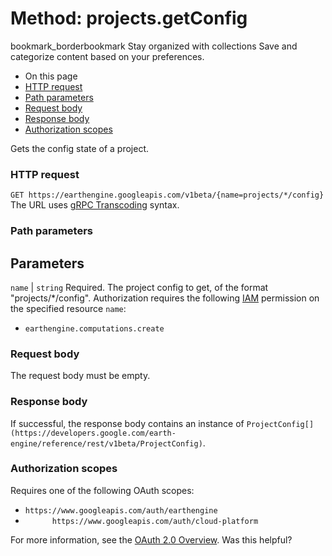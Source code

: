 
#  Method: projects.getConfig 
bookmark_borderbookmark Stay organized with collections  Save and categorize content based on your preferences.
  * On this page
  * [HTTP request](https://developers.google.com/earth-engine/reference/rest/v1beta/projects/getConfig#http-request)
  * [Path parameters](https://developers.google.com/earth-engine/reference/rest/v1beta/projects/getConfig#path-parameters)
  * [Request body](https://developers.google.com/earth-engine/reference/rest/v1beta/projects/getConfig#request-body)
  * [Response body](https://developers.google.com/earth-engine/reference/rest/v1beta/projects/getConfig#response-body)
  * [Authorization scopes](https://developers.google.com/earth-engine/reference/rest/v1beta/projects/getConfig#authorization-scopes)


Gets the config state of a project.
### HTTP request
`GET https://earthengine.googleapis.com/v1beta/{name=projects/*/config}`
The URL uses [gRPC Transcoding](https://google.aip.dev/127) syntax.
### Path parameters
Parameters  
---  
`name` |  `string` Required. The project config to get, of the format "projects/*/config". Authorization requires the following [IAM](https://cloud.google.com/iam/docs/) permission on the specified resource `name`:
  * `earthengine.computations.create`

  
### Request body
The request body must be empty.
### Response body
If successful, the response body contains an instance of `ProjectConfig[](https://developers.google.com/earth-engine/reference/rest/v1beta/ProjectConfig)`.
### Authorization scopes
Requires one of the following OAuth scopes:
  * `https://www.googleapis.com/auth/earthengine`
  * `      https://www.googleapis.com/auth/cloud-platform`


For more information, see the [OAuth 2.0 Overview](https://developers.google.com/identity/protocols/OAuth2).
Was this helpful?
